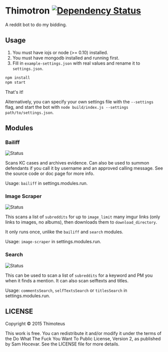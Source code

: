 # Thimotron [![Dependency Status](https://david-dm.org/Thimoteus/Thimotron.svg)](https://david-dm.org/Thimoteus/Thimotron)

A reddit bot to do my bidding.

## Usage

1. You must have iojs or node (>= 0.10) installed.
2. You must have mongodb installed and running first.
3. Fill in `example-settings.json` with real values and rename it to `settings.json`.

```bash
npm install
npm start
```

That's it!

Alternatively, you can specify your own settings file with the `--settings` flag, and
start the bot with `node build/index.js --settings path/to/settings.json`.

## Modules

### Bailiff

![Status](https://img.shields.io/badge/status-ready-green.svg)

Scans KC cases and archives evidence.
Can also be used to summon defendants if you call it by username and an approved calling message.
See the source code or doc page for more info.

Usage: `bailiff` in settings.modules.run.

### Image Scraper

![Status](https://img.shields.io/badge/status-ready-green.svg)

This scans a list of `subreddits` for up to `image_limit` many imgur links (only links to images, no albums),
then downloads them to `download_directory`.

It only runs once, unlike the `bailiff` and `search` modules.

Usage: `image-scraper` in settings.modules.run.

### Search

![Status](https://img.shields.io/badge/status-ready-green.svg)

This can be used to scan a list of `subreddits` for a keyword and PM you when it finds a mention.
It can also scan selftexts and titles.

Usage: `commentsSearch`, `selfTextsSearch` or `titlesSearch` in settings.modules.run.

## LICENSE

Copyright © 2015 Thimoteus

This work is free. You can redistribute it and/or modify it under the
terms of the Do What The Fuck You Want To Public License, Version 2,
as published by Sam Hocevar. See the LICENSE file for more details.
